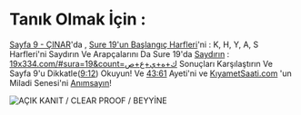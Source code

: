 # Tanık Olmak İçin :

[Sayfa 9 - ÇINAR](https://FurkanHikmet.com/9)'da , [Sure 19'un Başlangıç Harfleri](https://19x334.com/#sura=19&count=ك+ه+ي+ع+ص)'ni : K, H, Y, A, S Harfleri'ni Saydırın
Ve Arapçalarını Da Sure 19'da [Saydırın](https://19x334.com/#sura=19&count=ك+ه+ي+ع+ص) : [19x334.com/#sura=19&count=ك+ه+ي+ع+ص](https://19x334.com/#sura=19&count=ك+ه+ي+ع+ص)
Sonuçları Karşılaştırın
Ve Sayfa 9'u Dikkatle([9:12](https://FurkanHikmet.com/9#12)) Okuyun! Ve [43:61](https://OnurluKURAN.com/43#61) Ayeti'ni ve [KıyametSaati.com](http://KıyametSaati.com) 'un Miladi Senesi'ni [Anımsayın](http://KıyametSaati.com)!

![AÇIK KANIT / CLEAR PROOF / BEYYİNE](./Proof_Resurrection_<25mb.png)
